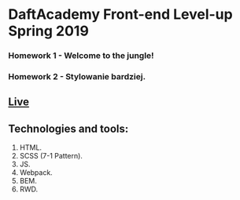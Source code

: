 # DaftAcademy Front-end Level-up Spring 2019

### Homework 1 - Welcome to the jungle!

### Homework 2 - Stylowanie bardziej.

## [Live](https://cianekjr.github.io/DaftCode-spring2019/)

## Technologies and tools:
1. HTML.
2. SCSS (7-1 Pattern).
3. JS.
4. Webpack.
5. BEM.
6. RWD.